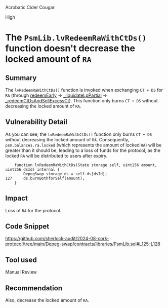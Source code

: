 Acrobatic Cider Cougar

High

# The `PsmLib.lvRedeemRaWithCtDs()` function doesn't decrease the locked amount of `RA`

## Summary

The `lvRedeemRaWithCtDs()` function is invoked when exchanging `CT + DS` for `RA` (through [redeemEarly](https://github.com/sherlock-audit/2024-08-cork-protocol/tree/main/Depeg-swap/contracts/libraries/VaultLib.sol#L656) -> [_liquidateLpPartial](https://github.com/sherlock-audit/2024-08-cork-protocol/tree/main/Depeg-swap/contracts/libraries/VaultLib.sol#L315) -> [_redeemCtDsAndSellExcessCt](https://github.com/sherlock-audit/2024-08-cork-protocol/tree/main/Depeg-swap/contracts/libraries/VaultLib.sol#L332)). This function only burns `CT + DS` without decreasing the locked amount of `RA`.

## Vulnerability Detail

As you can see, the `lvRedeemRaWithCtDs()` function only burns `CT + DS` without decreasing the locked amount of `RA`. Consequently, `psm.balances.ra.locked` (which represents the amount of locked `RA`) will be greater than it should be, leading to a loss of funds for the protocol, as the locked `RA` will be distributed to users after expiry.

```solidity
    function lvRedeemRaWithCtDs(State storage self, uint256 amount, uint256 dsId) internal {
        DepegSwap storage ds = self.ds[dsId];
127     ds.burnBothforSelf(amount);
    }
```

## Impact

Loss of `RA` for the protocol.

## Code Snippet

https://github.com/sherlock-audit/2024-08-cork-protocol/tree/main/Depeg-swap/contracts/libraries/PsmLib.sol#L125-L128

## Tool used

Manual Review

## Recommendation

Also, decrease the locked amount of `RA`.